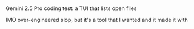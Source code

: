 # 

Gemini 2.5 Pro coding test: a TUI that lists open files 

IMO over-engineered slop, but it's a tool that I wanted and it made it with 

